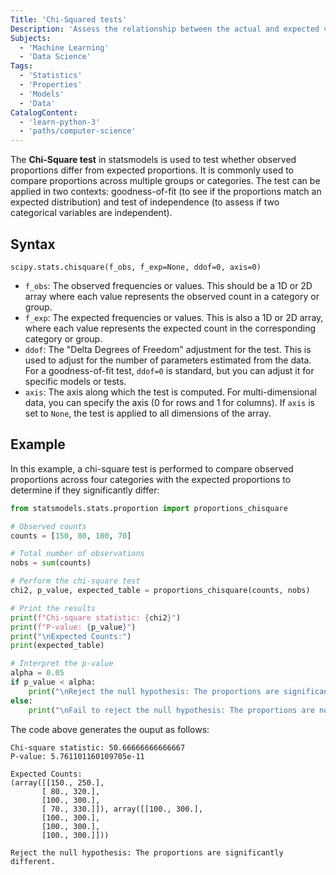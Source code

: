 ```yaml
---
Title: 'Chi-Squared tests'
Description: 'Assess the relationship between the actual and expected variables against a hypothesis.'
Subjects:
  - 'Machine Learning'
  - 'Data Science'
Tags:
  - 'Statistics'
  - 'Properties'
  - 'Models'
  - 'Data'
CatalogContent:
  - 'learn-python-3'
  - 'paths/computer-science'
---
```


The **Chi-Square test** in statsmodels is used to test whether observed proportions differ from expected proportions. It is commonly used to compare proportions across multiple groups or categories. The test can be applied in two contexts: goodness-of-fit (to see if the proportions match an expected distribution) and test of independence (to assess if two categorical variables are independent).

## Syntax

```psuedo
scipy.stats.chisquare(f_obs, f_exp=None, ddof=0, axis=0)
```

- `f_obs`: The observed frequencies or values. This should be a 1D or 2D array where each value represents the observed count in a category or group.
- `f_exp`: The expected frequencies or values. This is also a 1D or 2D array, where each value represents the expected count in the corresponding category or group.
- `ddof`: The "Delta Degrees of Freedom" adjustment for the test. This is used to adjust for the number of parameters estimated from the data. For a goodness-of-fit test, `ddof=0` is standard, but you can adjust it for specific models or tests.
- `axis`: The axis along which the test is computed. For multi-dimensional data, you can specify the axis (0 for rows and 1 for columns). If `axis` is set to `None`, the test is applied to all dimensions of the array.

## Example

In this example, a chi-square test is performed to compare observed proportions across four categories with the expected proportions to determine if they significantly differ:

```py
from statsmodels.stats.proportion import proportions_chisquare

# Observed counts
counts = [150, 80, 100, 70]

# Total number of observations
nobs = sum(counts)

# Perform the chi-square test
chi2, p_value, expected_table = proportions_chisquare(counts, nobs)

# Print the results
print(f"Chi-square statistic: {chi2}")
print(f"P-value: {p_value}")
print("\nExpected Counts:")
print(expected_table)

# Interpret the p-value
alpha = 0.05
if p_value < alpha:
    print("\nReject the null hypothesis: The proportions are significantly different.")
else:
    print("\nFail to reject the null hypothesis: The proportions are not significantly different.")
```

The code above generates the ouput as follows:

```shell
Chi-square statistic: 50.66666666666667
P-value: 5.761101160109705e-11

Expected Counts:
(array([[150., 250.],
       [ 80., 320.],
       [100., 300.],
       [ 70., 330.]]), array([[100., 300.],
       [100., 300.],
       [100., 300.],
       [100., 300.]]))

Reject the null hypothesis: The proportions are significantly different.
```
